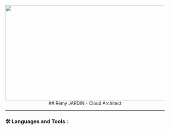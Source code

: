 <div align="center">
  <img src="https://media.tenor.com/q2OzJBeKKC8AAAAC/mountains-clouds.gif" width="600" height="300"/>
</div>

<center>## Rémy JARDIN - Cloud Architect</center>

---

### :hammer_and_wrench: Languages and Tools :
